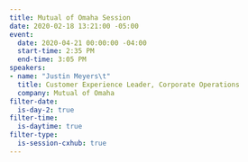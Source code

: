 ```yaml
---
title: Mutual of Omaha Session
date: 2020-02-18 13:21:00 -05:00
event:
  date: 2020-04-21 00:00:00 -04:00
  start-time: 2:35 PM
  end-time: 3:05 PM
speakers:
- name: "Justin Meyers\t"
  title: Customer Experience Leader, Corporate Operations
  company: Mutual of Omaha
filter-date:
  is-day-2: true
filter-time:
  is-daytime: true
filter-type:
  is-session-cxhub: true
---
```


